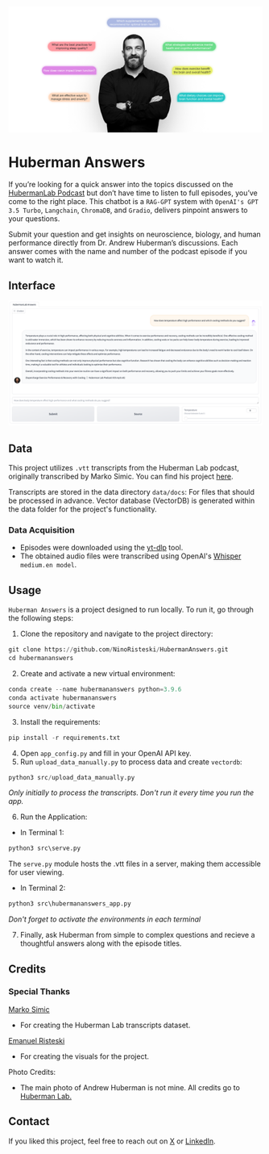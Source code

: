 ![Alt text](assets/ah-lab-main.jpg)
# Huberman Answers
If you’re looking for a quick answer into the topics discussed on the [HubermanLab Podcast](https://www.hubermanlab.com/) but don’t have time to listen to full episodes, you’ve come to the right place. This chatbot is a `RAG-GPT` system with `OpenAI's GPT 3.5 Turbo`, `Langchain`, `ChromaDB`, and `Gradio`, delivers pinpoint answers to your questions. 

Submit your question and get insights on neuroscience, biology, and human performance directly from Dr. Andrew Huberman’s discussions.
Each answer comes with the name and number of the podcast episode if you want to watch it.

## Interface
![Alt text](assets/ah-example-chat.png)

## Data
This project utilizes `.vtt` transcripts from the Huberman Lab podcast, originally transcribed by Marko Simic. 
You can find his project [here](https://www.simicvm.com/hubcap/).

Transcripts are stored in the data directory `data/docs`: For files that should be processed in advance.
Vector database (VectorDB) is generated within the data folder for the project's functionality.

### Data Acquisition
* Episodes were downloaded using the [yt-dlp](https://github.com/yt-dlp/yt-dlp) tool.
* The obtained audio files were transcribed using OpenAI's [Whisper](https://github.com/openai/whisper) `medium.en model`.

## Usage
`Huberman Answers` is a project designed to run locally. 
To run it, go through the following steps:

1. Clone the repository and navigate to the project directory:
```python 
git clone https://github.com/NinoRisteski/HubermanAnswers.git
cd hubermananswers
```
2. Create and activate a new virtual environment:
```python
conda create --name hubermananswers python=3.9.6
conda activate hubermananswers
source venv/bin/activate
```
3. Install the requirements:
```python
pip install -r requirements.txt
```
4. Open `app_config.py` and fill in your OpenAI API key.
5. Run `upload_data_manually.py` to process data and create `vectordb`:
```python
python3 src/upload_data_manually.py
```
*Only initially to process the transcripts. Don't run it every time you run the app.*

6. Run the Application:

* In Terminal 1:

```python
python3 src\serve.py
```
The `serve.py` module hosts the .vtt files in a server, making them accessible for user viewing. 

* In Terminal 2:

```python
python3 src\hubermananswers_app.py
```
*Don't forget to activate the environments in each terminal*

7. Finally, ask Huberman from simple to complex questions and recieve a thoughtful answers along with the episode titles.

## Credits 
### Special Thanks
[Marko Simic](https://www.simicvm.com/)
* For creating the Huberman Lab transcripts dataset.
        
[Emanuel Risteski](https://www.linkedin.com/in/emanuelristeski/)
* For creating the visuals for the project.

Photo Credits: 
* The main photo of Andrew Huberman is not mine. All credits go to [Huberman Lab.](https://www.hubermanlab.com/)

## Contact
If you liked this project, feel free to reach out on [X](https://x.com/ninoristeski) or [LinkedIn](https://www.linkedin.com/in/nino-risteski/).